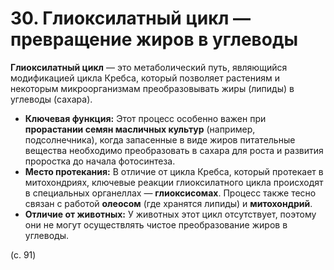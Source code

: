 # 30. Глиоксилатный цикл — превращение жиров в углеводы

**Глиоксилатный цикл** — это метаболический путь, являющийся модификацией цикла Кребса, который позволяет растениям и некоторым микроорганизмам преобразовывать жиры (липиды) в углеводы (сахара).

*   **Ключевая функция:** Этот процесс особенно важен при **прорастании семян масличных культур** (например, подсолнечника), когда запасенные в виде жиров питательные вещества необходимо преобразовать в сахара для роста и развития проростка до начала фотосинтеза.
*   **Место протекания:** В отличие от цикла Кребса, который протекает в митохондриях, ключевые реакции глиоксилатного цикла происходят в специальных органеллах — **глиоксисомах**. Процесс также тесно связан с работой **олеосом** (где хранятся липиды) и **митохондрий**.
*   **Отличие от животных:** У животных этот цикл отсутствует, поэтому они не могут осуществлять чистое преобразование жиров в углеводы.

(с. 91)
